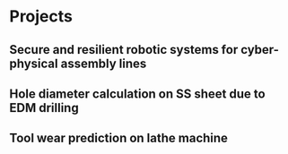 # Projects
## Secure and resilient robotic systems for cyber-physical assembly lines
## Hole diameter calculation on SS sheet due to EDM drilling
## Tool wear prediction on lathe machine
